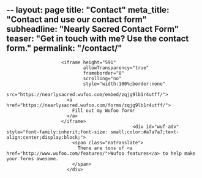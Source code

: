 --
layout: page
title: "Contact"
meta_title: "Contact and use our contact form"
subheadline: "Nearly Sacred Contact Form"
teaser: "Get in touch with me? Use the contact form."
permalink: "/contact/"
---

                        <iframe height="591"
                                allowTransparency="true"
                                frameborder="0"
                                scrolling="no"
                                style="width:100%;border:none"
                                src="https://nearlysacred.wufoo.com/embed/zqjg9lb1r4utff/">
                          <a href="https://nearlysacred.wufoo.com/forms/zqjg9lb1r4utff/">
                            Fill out my Wufoo form!
                          </a>
                        </iframe>
                                                  <div id="wuf-adv" style="font-family:inherit;font-size: small;color:#a7a7a7;text-align:center;display:block;">
                            <span class="notranslate">
                              There are tons of <a href="http://www.wufoo.com/features/">Wufoo features</a> to help make your forms awesome.
                            </span>
                          </div>
                                              


 
